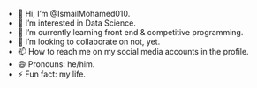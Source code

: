 - 👋 Hi, I’m @IsmailMohamed010.
- 👀 I’m interested in Data Science.
- 🌱 I’m currently learning front end & competitive programming.
- 💞️ I’m looking to collaborate on not, yet.
- 📫 How to reach me on my social media accounts in the profile.
- 😄 Pronouns: he/him.
- ⚡ Fun fact: my life.

<!---
IsmailMohamed010/IsmailMohamed010 is a ✨ special ✨ repository because its `README.md` (this file) appears on your GitHub profile.
You can click the Preview link to take a look at your changes.
--->
